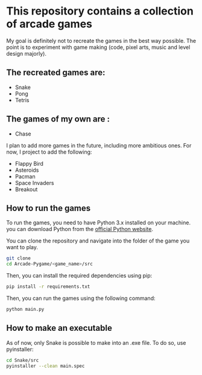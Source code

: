 # This repository contains a collection of arcade games
My goal is definitely not to recreate the games in the best way possible. 
The point is to experiment with game making (code, pixel arts, music and level design majorly).

## The recreated games are:
- Snake
- Pong
- Tetris

## The games of my own are :
- Chase

I plan to add more games in the future, including more ambitious ones. 
For now, I project to add the following:
- Flappy Bird
- Asteroids
- Pacman
- Space Invaders
- Breakout

## How to run the games
To run the games, you need to have Python 3.x installed on your machine.
you can download Python from the [official Python website](https://www.python.org/downloads/).

You can clone the repository and navigate into the folder of the game you want to play.
```bash
git clone
cd Arcade-Pygame/<game_name>/src
```
Then, you can install the required dependencies using pip:
```bash
pip install -r requirements.txt
```
Then, you can run the games using the following command:
```bash
python main.py
```

## How to make an executable

As of now, only Snake is possible to make into an .exe file. To do so, use pyinstaller:
```bash
cd Snake/src
pyinstaller --clean main.spec
```